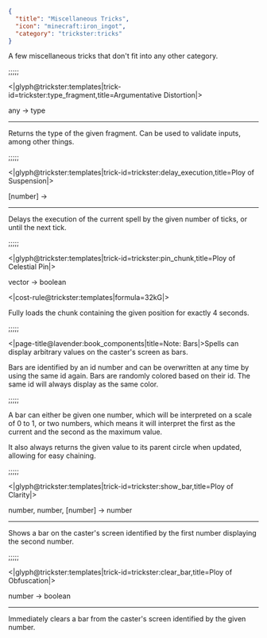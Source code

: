 ```json
{
  "title": "Miscellaneous Tricks",
  "icon": "minecraft:iron_ingot",
  "category": "trickster:tricks"
}
```

A few miscellaneous tricks that don't fit into any other category.

;;;;;

<|glyph@trickster:templates|trick-id=trickster:type_fragment,title=Argumentative Distortion|>

any -> type

---

Returns the type of the given fragment. Can be used to validate inputs, among other things.

;;;;;

<|glyph@trickster:templates|trick-id=trickster:delay_execution,title=Ploy of Suspension|>

[number] ->

---

Delays the execution of the current spell by the given number of ticks, or until the next tick.

;;;;;

<|glyph@trickster:templates|trick-id=trickster:pin_chunk,title=Ploy of Celestial Pin|>

vector -> boolean

<|cost-rule@trickster:templates|formula=32kG|>

Fully loads the chunk containing the given position for exactly 4 seconds.

;;;;;

<|page-title@lavender:book_components|title=Note: Bars|>Spells can display arbitrary values on the caster's screen as bars.


Bars are identified by an id number and can be overwritten at any time by using the same id again.
Bars are randomly colored based on their id. The same id will always display as the same color.

;;;;;

A bar can either be given one number, which will be interpreted on a scale of 0 to 1, or two numbers, 
which means it will interpret the first as the current and the second as the maximum value.


It also always returns the given value to its parent circle when updated, allowing for easy chaining.

;;;;;

<|glyph@trickster:templates|trick-id=trickster:show_bar,title=Ploy of Clarity|>

number, number, [number] -> number

---

Shows a bar on the caster's screen identified by the first number displaying the second number.

;;;;;

<|glyph@trickster:templates|trick-id=trickster:clear_bar,title=Ploy of Obfuscation|>

number -> boolean

---

Immediately clears a bar from the caster's screen identified by the given number.
